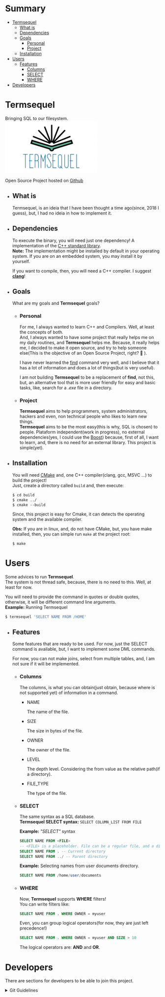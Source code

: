 # Summary
- [Termsequel](#Termsequel)    
    - [What is](#What-is)    
    - [Dependencies](#Dependencies)
    - [Goals](#Goals)
        + [Personal](#Personal)
        + [Project](#Project)
    - [Installation](#Installation)
- [Users](#Users)
    + [Features](#Features)
        + [Columns](#Columns)
        + [SELECT](#SELECT)
        + [WHERE](#WHERE)
- [Developers](#Developers)

# Termsequel
Bringing SQL to our filesystem.      
![Termsequel](./.assets/Termsequel-logo.png)

Open Source Project hosted on [Github](https://github.com/sgtcortez/Termsequel)

- ## What is

    Termsequel, is an ideia that I have been thought a time ago(since, 2018 I guess), but, I had no ideia in how to implement it.  

- ## Dependencies

    To execute the binary, you will need just one dependency! A implementation of the [C++ standard library](https://en.wikipedia.org/wiki/C%2B%2B_Standard_Library).   
    **Note:** The implementation might be installed by default in your operating system. If you are on an embedded system, you may install it by yourself.

    If you want to compile, then, you will need a C++ compiler. I suggest [**clang**](https://clang.llvm.org/)!

- ## Goals

    What are my goals and **Termsequel** goals?

    + ### Personal

        For me, I always wanted to learn C++ and Compilers. Well, at least the concepts of both.  
        And, I always wanted to have some project that really helps me on my daily routines, and **Termsequel** helps me. Because, it really helps me, I decided to make it open source, and try to help someone else(This is the objective of an Open Source Project, right? :grimacing: ).  

        I have never learned the [find](https://www.man7.org/linux/man-pages/man1/find.1.html) command very well, and I believe that it has a lot of information and does a lot of things(but is very useful).  

        I am not building **Termsequel** to be a replacement of **find**, not this, but, an alternative tool that is more user friendly for easy and basic tasks, like, search for a *.exe* file in a directory.

    + ### Project

        **Termsequel** aims to help programmers, system administrators, hackers and even, non technical people who likes to learn new things.     
        **Termsequel** aims to be the most easy(this is why, SQL is chosen) to people. Plataform independent(work in progress), no external dependencies(yes, I could use the [Boost](https://www.boost.org/)) because, first of all, I want to learn, and, there is no need for an external library. This project is simple(yet).

- ## Installation

    You will need [CMake](https://cmake.org/) and, one C++ compiler(clang, gcc, MSVC ...) to build the project!    
    Just, create a directory called `build` and, then execute:   
    ```shell
    $ cd build
    $ cmake ../
    $ cmake --build
    ```
    Since, this project is easy for Cmake, it can detects the operating system and the available compiler.

    **Obs:** If you are in linux, and, do not have CMake, but, you have make installed, then, you can simple run `make` at the project root:  
    ```shell
    $ make 
    ```

# Users
Some advices to run **Termsequel**.   
The system is not thread safe, because, there is no need to this. Well, at least for now.    

You will need to provide the command in quotes or double quotes, otherwise, it will be different command line arguments.    
**Example:** Running Termsequel   
```bash
$ termsequel 'SELECT NAME FROM /HOME'
```

- ## Features

    Some features that are ready to be used. For now, just the SELECT command is available, but, I want to implement some DML commands.    

    For now, you can not make joins, select from multiple tables, and, I am not sure if it will be implemented.     
    
    - ### Columns

        The columns, is what you can obtain(just obtain, because where is not supported yet) of information in a command.
    
        * NAME

            The name of the file.

        + SIZE

            The size in bytes of the file.

        + OWNER 

            The owner of the file.

        + LEVEL

            The depth level. Considering the from value as the relative path(if a directory).
            
        + FILE_TYPE

            The type of the file.

    - ### SELECT

        The same syntax as a SQL database.    
        **Termsequel SELECT syntax:** `SELECT COLUMN_LIST FROM FILE` 

        **Example:** *"SELECT"* syntax 
        ```sql
        SELECT NAME FROM <FILE>    
        -- <FILE> is a placeholder. File can be a regular file, and a directory. Can even be pseudo directories
        SELECT NAME FROM . -- Current directory
        SELECT NAME FROM ../ -- Parent directory
        ```

        **Example:** Selecting names from user documents directory.    
        ```sql
        SELECT NAME FROM /home/user/documents
        ```

    - ### WHERE

        Now, **Termsequel** supports **WHERE** filters!   
        You can write filters like:   
        ```sql
        SELECT NAME FROM . WHERE OWNER = myuser
        ```
        Even, you can group logical operators(for now, they are just left precedence!)  
        ```sql
        SELECT NAME FROM . WHERE OWNER = myuser AND SIZE > 10
        ```

        The logical operators are: **AND** and **OR**.    


# Developers
There are sections for developers to be able to join this project.

<details>
<summary>
Git Guidelines
</summary>
Feature branch <strong>must</strong> be created from the most stable branch(usually main), and, when done, should make a Pull Request to the <strong>development</strong> branch.  
The commits <strong>must</strong> be <strong><italic>"squashed"</italic></strong>. The person who accepts the pull request, must, do a rebase to pick the single commit and put it on the target branch. 
</details>